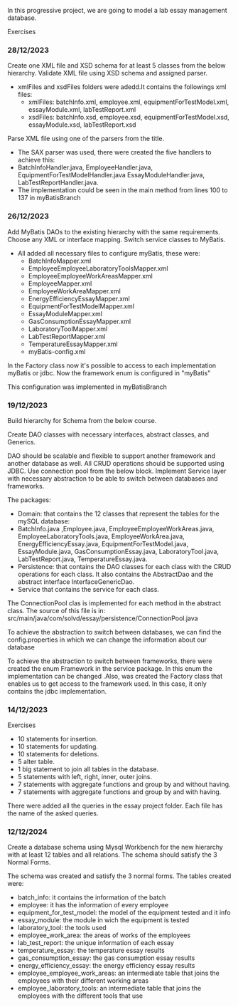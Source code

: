 
In this progressive project, we are going to model a lab essay
 management database.

Exercises 

### 28/12/2023
Create one XML file and XSD schema for at least 5 classes from the below hierarchy.
Validate XML file using XSD schema and assigned parser.

* xmlFiles and xsdFiles folders were adedd.It contains the followings xml files:
  * xmlFiles: batchInfo.xml, employee.xml, equipmentForTestModel.xml, essayModule.xml, labTestReport.xml
  * xsdFiles: batchInfo.xsd, employee.xsd, equipmentForTestModel.xsd, essayModule.xsd, labTestReport.xsd

Parse XML file using one of the parsers from the title.

* The SAX parser was used, there were created the five handlers to achieve this:
* BatchInfoHandler.java, EmployeeHandler.java, EquipmentForTestModelHandler.java
  EssayModuleHandler.java, LabTestReportHandler.java.
* The implementation could be seen in the main method from lines 100 to 137 in myBatisBranch

### 26/12/2023
Add MyBatis DAOs to the existing hierarchy with the same requirements. Choose any XML or interface mapping.
Switch service classes to MyBatis.

* All added all necessary files to configure myBatis, these were:
    * BatchInfoMapper.xml
    * EmployeeEmployeeLaboratoryToolsMapper.xml
    * EmployeeEmployeeWorkAreasMapper.xml
    * EmployeeMapper.xml
    * EmployeeWorkAreaMapper.xml
    * EnergyEfficiencyEssayMapper.xml
    * EquipmentForTestModelMapper.xml
    * EssayModuleMapper.xml
    * GasConsumptionEssayMapper.xml
    * LaboratoryToolMapper.xml
    * LabTestReportMapper.xml
    * TemperatureEssayMapper.xml
    * myBatis-config.xml

In the Factory class now it's possible to access to each implementation myBatis or jdbc.
Now the framework enum is configured in "myBatis"

  This configuration was implemented in myBatisBranch

### 19/12/2023
Build hierarchy for Schema from the below course.

Create DAO classes with necessary interfaces, abstract classes, and Generics.

DAO should be scalable and flexible to support another framework and another database as well. All CRUD operations should be supported using JDBC. Use connection pool from the below block.
Implement Service layer with necessary abstraction to be able to switch between databases and frameworks.

The packages:
* Domain: that contains the 12 classes that represent the tables for the mySQL database:
* BatchInfo.java ,Employee.java, EmployeeEmployeeWorkAreas.java, EmployeeLaboratoryTools.java,
  EmployeeWorkArea.java, EnergyEfficiencyEssay.java,
  EquipmentForTestModel.java, EssayModule.java, GasConsumptionEssay.java,
  LaboratoryTool.java, LabTestReport.java, TemperatureEssay.java.
* Persistence: that contains the DAO classes for each class with the CRUD operations for each class.
  It also contains the AbstractDao and the abstract interface InterfaceGenericDao.
* Service that contains the service for each class.

The ConnectionPool clas is implemented for each method in the abstract class. The source of this file is in:
src/main/java/com/solvd/essay/persistence/ConnectionPool.java

To achieve the abstraction to switch between databases, we can find the config.properties in which we can change the
information about our database

To achieve the abstraction to switch between frameworks, there were created the enum Framework in the service package.
In this enum the implementation can be changed .Also, was created the Factory class that enables us to get access to
the framework used.
In this case, it only contains the jdbc implementation.

### 14/12/2023

Exercises

* 10 statements for insertion.
* 10 statements for updating.
* 10 statements for deletions.
* 5 alter table.
* 1 big statement to join all tables in the database.
* 5 statements with left, right, inner, outer joins.
* 7 statements with aggregate functions and group by and without having.
* 7 statements with aggregate functions and group by and with having.

There were added all the queries in the essay project folder. Each file
has the name of the asked queries.


### 12/12/2024

Create a database schema using Mysql Workbench for the
new hierarchy with at least 12 tables and all relations.
The schema should satisfy the 3 Normal Forms.

The schema was created and satisfy the 3 normal forms.
The tables created were:
* batch_info: it contains the information of the batch
* employee: it has the information of every employee
* equipment_for_test_model: the model of the equipment tested and it info
* essay_module: the module in wich the equipment is tested
* laboratory_tool: the tools used
* employee_work_area: the areas of works of the employees
* lab_test_report: the unique information of each essay
* temperature_essay: the temperature essay results
* gas_consumption_essay: the gas consumption essay results
* energy_efficiency_essay: the energy efficiency essay results
* employee_employee_work_areas: an intermediate table that joins
  the employees with their different working areas
* employee_laboratory_tools: an intermediate table that joins
  the employees with the different tools that use

